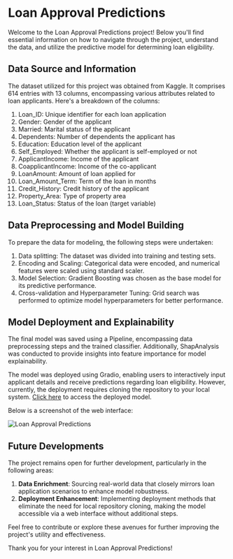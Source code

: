 # Loan Approval Predictions

Welcome to the Loan Approval Predictions project! Below you'll find essential information on how to navigate through the project, understand the data, and utilize the predictive model for determining loan eligibility.

## Data Source and Information

The dataset utilized for this project was obtained from Kaggle. It comprises 614 entries with 13 columns, encompassing various attributes related to loan applicants. Here's a breakdown of the columns:

1. Loan_ID: Unique identifier for each loan application
2. Gender: Gender of the applicant
3. Married: Marital status of the applicant
4. Dependents: Number of dependents the applicant has
5. Education: Education level of the applicant
6. Self_Employed: Whether the applicant is self-employed or not
7. ApplicantIncome: Income of the applicant
8. CoapplicantIncome: Income of the co-applicant
9. LoanAmount: Amount of loan applied for
10. Loan_Amount_Term: Term of the loan in months
11. Credit_History: Credit history of the applicant
12. Property_Area: Type of property area
13. Loan_Status: Status of the loan (target variable)

## Data Preprocessing and Model Building

To prepare the data for modeling, the following steps were undertaken:

1. Data splitting: The dataset was divided into training and testing sets.
2. Encoding and Scaling: Categorical data were encoded, and numerical features were scaled using standard scaler.
3. Model Selection: Gradient Boosting was chosen as the base model for its predictive performance.
4. Cross-validation and Hyperparameter Tuning: Grid search was performed to optimize model hyperparameters for better performance.

## Model Deployment and Explainability

The final model was saved using a Pipeline, encompassing data preprocessing steps and the trained classifier. Additionally, ShapAnalysis was conducted to provide insights into feature importance for model explainability.

The model was deployed using Gradio, enabling users to interactively input applicant details and receive predictions regarding loan eligibility. However, currently, the deployment requires cloning the repository to your local system. [Click here](http://127.0.0.1:7860) to access the deployed model.

Below is a screenshot of the web interface:

![Loan Approval Predictions](https://imgur.com/a/0J2tArN)

## Future Developments

The project remains open for further development, particularly in the following areas:

1. **Data Enrichment**: Sourcing real-world data that closely mirrors loan application scenarios to enhance model robustness.
2. **Deployment Enhancement**: Implementing deployment methods that eliminate the need for local repository cloning, making the model accessible via a web interface without additional steps.

Feel free to contribute or explore these avenues for further improving the project's utility and effectiveness.

Thank you for your interest in Loan Approval Predictions!
